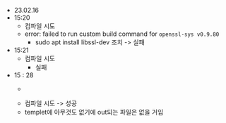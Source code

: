 * 23.02.16
* 15:20
  * 컴파일 시도
  * error: failed to run custom build command for `openssl-sys v0.9.80`
    * sudo apt install libssl-dev 조치 -> 실패
* 15:21
  * 컴파일 시도
    * 실패
* 15 : 28
  * ``` sudo apt-get install pkg-config libssl-dev
  * 컴파일 시도 -> 성공
  * templet에 아무것도 없기에 out되는 파일은 없을 거임